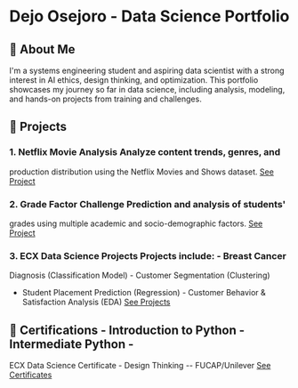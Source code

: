 # Dejo Osejoro - Data Science Portfolio

## 🎯 About Me 
I'm a systems engineering student and aspiring data
scientist with a strong interest in AI ethics, design thinking, and
optimization. This portfolio showcases my journey so far in data
science, including analysis, modeling, and hands-on projects from
training and challenges.

## 📁 Projects

### 1. Netflix Movie Analysis Analyze content trends, genres, and
production distribution using the Netflix Movies and Shows dataset.
[See Project](./netflix-movie-analysis)

### 2. Grade Factor Challenge Prediction and analysis of students\'
grades using multiple academic and socio-demographic factors. 
[See Project](./grade-factor-challenge)

### 3. ECX Data Science Projects Projects include:  - Breast Cancer
Diagnosis (Classification Model)  - Customer Segmentation (Clustering)
 - Student Placement Prediction (Regression)  - Customer Behavior &
Satisfaction Analysis (EDA) 
[See Projects](./ecx-projects)

## 📜 Certifications - Introduction to Python - Intermediate Python  -
ECX Data Science Certificate - Design Thinking -- FUCAP/Unilever 
[See Certificates](./certificates)
